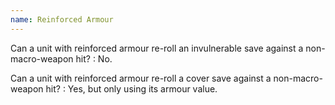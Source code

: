 ```yaml
---
name: Reinforced Armour
---
```

Can a unit with reinforced armour re-roll an invulnerable save against a non-macro-weapon hit?
: No.

Can a unit with reinforced armour re-roll a cover save against a non-macro-weapon hit?
: Yes, but only using its armour value.